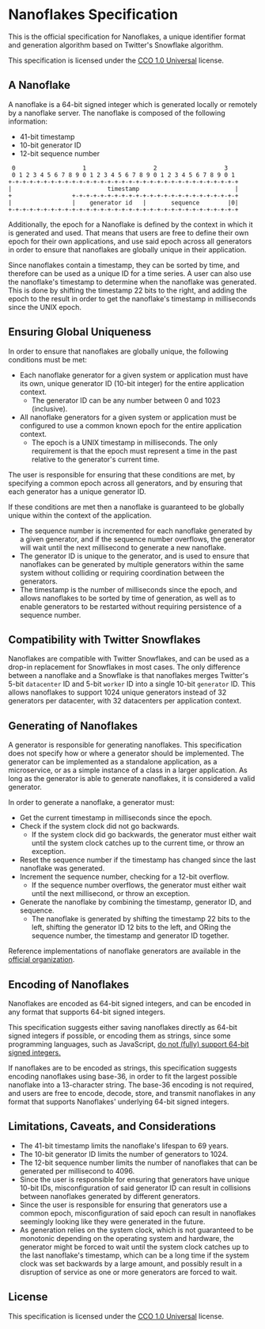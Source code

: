 # Nanoflakes Specification

This is the official specification for Nanoflakes, a unique identifier
format and generation algorithm based on Twitter's Snowflake algorithm.

This specification is licensed under the [CCO 1.0 Universal](https://creativecommons.org/publicdomain/zero/1.0/)
license.

## A Nanoflake

A nanoflake is a 64-bit signed integer which is generated locally or
remotely by a nanoflake server.  The nanoflake is composed of the following
information:

* 41-bit timestamp
* 10-bit generator ID
* 12-bit sequence number

```
 0                   1                   2                   3
 0 1 2 3 4 5 6 7 8 9 0 1 2 3 4 5 6 7 8 9 0 1 2 3 4 5 6 7 8 9 0 1
+-+-+-+-+-+-+-+-+-+-+-+-+-+-+-+-+-+-+-+-+-+-+-+-+-+-+-+-+-+-+-+-+
|                           timestamp                           |
+                 +-+-+-+-+-+-+-+-+-+-+-+-+-+-+-+-+-+-+-+-+-+-+-+
|                 |    generator id   |       sequence        |0|
+-+-+-+-+-+-+-+-+-+-+-+-+-+-+-+-+-+-+-+-+-+-+-+-+-+-+-+-+-+-+-+-+
```

Additionally, the epoch for a Nanoflake is defined by the context in which
it is generated and used.  That means that users are free to define their
own epoch for their own applications, and use said epoch across all generators
in order to ensure that nanoflakes are globally unique in their application.

Since nanoflakes contain a timestamp, they can be sorted by time, and
therefore can be used as a unique ID for a time series. A user can also
use the nanoflake's timestamp to determine when the nanoflake was generated.
This is done by shifting the timestamp 22 bits to the right, and adding the
epoch to the result in order to get the nanoflake's timestamp in milliseconds
since the UNIX epoch.

## Ensuring Global Uniqueness

In order to ensure that nanoflakes are globally unique, the following
conditions must be met:

* Each nanoflake generator for a given system or application must have its own,
  unique generator ID (10-bit integer) for the entire application context.
  * The generator ID can be any number between 0 and 1023 (inclusive).
* All nanoflake generators for a given system or application must be configured 
  to use a common known epoch for the entire application context.
  * The epoch is a UNIX timestamp in milliseconds. The only requirement is that
    the epoch must represent a time in the past relative to the generator's current
    time.

The user is responsible for ensuring that these conditions are met, by
specifying a common epoch across all generators, and by ensuring that each
generator has a unique generator ID.

If these conditions are met then a nanoflake is guaranteed to be globally
unique within the context of the application.

* The sequence number is incremented for each nanoflake generated by a given
  generator, and if the sequence number overflows, the generator will wait
  until the next millisecond to generate a new nanoflake.
* The generator ID is unique to the generator, and is used to ensure that
  nanoflakes can be generated by multiple generators within the same system
  without colliding or requiring coordination between the generators.
* The timestamp is the number of milliseconds since the epoch, and allows
  nanoflakes to be sorted by time of generation, as well as to enable generators
  to be restarted without requiring persistence of a sequence number.

## Compatibility with Twitter Snowflakes

Nanoflakes are compatible with Twitter Snowflakes, and can be used as a
drop-in replacement for Snowflakes in most cases.  The only difference
between a nanoflake and a Snowflake is that nanoflakes merges Twitter's
5-bit `datacenter` ID and 5-bit `worker` ID into a single 10-bit `generator`
ID. This allows nanoflakes to support 1024 unique generators instead of
32 generators per datacenter, with 32 datacenters per application context.

## Generating of Nanoflakes

A generator is responsible for generating nanoflakes.  This specification
does not specify how or where a generator should be implemented.  The generator
can be implemented as a standalone application, as a microservice, or as a
simple instance of a class in a larger application. As long as the generator
is able to generate nanoflakes, it is considered a valid generator.

In order to generate a nanoflake, a generator must:

* Get the current timestamp in milliseconds since the epoch.
* Check if the system clock did not go backwards.
  * If the system clock did go backwards, the generator must either wait until the
    system clock catches up to the current time, or throw an exception.
* Reset the sequence number if the timestamp has changed since the last nanoflake
  was generated.
* Increment the sequence number, checking for a 12-bit overflow.
  * If the sequence number overflows, the generator must either wait until the
    next millisecond, or throw an exception.
* Generate the nanoflake by combining the timestamp, generator ID, and sequence.
  * The nanoflake is generated by shifting the timestamp 22 bits to the left,
    shifting the generator ID 12 bits to the left, and ORing the sequence number,
    the timestamp and generator ID together.

Reference implementations of nanoflake generators are available in the
[official organization](https://github.com/nanoflakes).

## Encoding of Nanoflakes

Nanoflakes are encoded as 64-bit signed integers, and can be encoded in
any format that supports 64-bit signed integers.

This specification suggests either saving nanoflakes directly as 64-bit signed
integers if possible, or encoding them as strings, since some programming
languages, such as JavaScript, [do not (fully) support 64-bit signed integers.](https://tqdev.com/2016-javascript-cannot-handle-64-bit-integers)

If nanoflakes are to be encoded as strings, this specification suggests
encoding nanoflakes using base-36, in order to fit the largest possible
nanoflake into a 13-character string. The base-36 encoding is not required,
and users are free to encode, decode, store, and transmit nanoflakes in any
format that supports Nanoflakes' underlying 64-bit signed integers.

## Limitations, Caveats, and Considerations

* The 41-bit timestamp limits the nanoflake's lifespan to 69 years.
* The 10-bit generator ID limits the number of generators to 1024.
* The 12-bit sequence number limits the number of nanoflakes that can be
  generated per millisecond to 4096.
* Since the user is responsible for ensuring that generators have unique
  10-bit IDs, misconfiguration of said generator ID can result in collisions 
  between nanoflakes generated by different generators.
* Since the user is responsible for ensuring that generators use a common
  epoch, misconfiguration of said epoch can result in nanoflakes seemingly
  looking like they were generated in the future.
* As generation relies on the system clock, which is not guaranteed to be
  monotonic depending on the operating system and hardware, the generator
  might be forced to wait until the system clock catches up to the last
  nanoflake's timestamp, which can be a long time if the system clock was
  set backwards by a large amount, and possibly result in a disruption of
  service as one or more generators are forced to wait.

## License

This specification is licensed under the [CCO 1.0 Universal](https://creativecommons.org/publicdomain/zero/1.0/) license.
